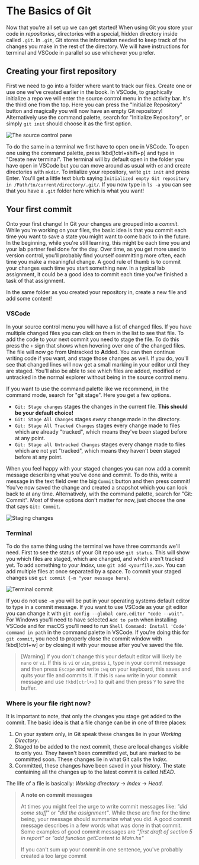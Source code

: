 # The Basics of Git

Now that you're all set up we can get started! When using Git you store your
code in _repositories_, directories with a special, hidden directory inside
called `.git`. In `.git`, Git stores the information needed to keep track of the
changes you make in the rest of the directory. We will have instructions for terminal and VSCode in parallel so use whichever you prefer.

## Creating your first repository

First we need to go into a folder where want to track our files. Create one or
use one we've created earlier in the book. In VSCode, to graphically initialize
a repo we will enter the source control menu in the activity bar. It's the
third one from the top. Here you can press the "Initialize Repository" button
and magically you will now have an empty Git repository!
Alternatively use the command palette, search for "Initialize Repository", or
simply `git init` should choose it as the first option.

![The source control pane](/Assets/git/source-control.png)

To do the same in a terminal we first have to open one in VSCode.  To open one
using the command palette, press !kbd[!ctrl+shift+p] and type in "Create new
terminal". The terminal will by default open in the folder you have open in
VSCode but you can move around as usual with `cd` and create directories with
`mkdir`. To intialize your repository, write `git init` and press Enter.
You'll get a little text blurb saying `Initialized empty Git repository in
/Path/to/current/directory/.git/`. If you now type in `ls -a` you can see that
you have a `.git` folder here which is what you want!

## Your first commit

Onto your first change! In Git your changes are grouped into a _commit_. While
you're working on your files, the basic idea is that you commit each time you
want to save a state you might want to come back to in the future. In the
beginning, while you're still learning, this might be each time you and your lab
partner feel done for the day. Over time, as you get more used to version
control, you'll probably find yourself committing more often, each time you make
a meaningful change. A good rule of thumb is to commit your changes each time
you start something new. In a typical lab assignment, it could be a good idea to
commit each time you've finished a task of that assignment.

In the same folder as you created your repository in, create a new file and add some
content!

### VSCode
In your source control menu you will have a list of changed files. If you have
multiple changed files you can click on them in the list to see that file. To
add the code to your next commit you need to stage the file. To do this press
the `+` sign that shows when hovering over one of the changed files. The file
will now go from **U**ntracked to **A**dded. You can then continue writing code
if you want, and stage those changes as well. If you do, you'll see that
changed lines will now get a small marking in your editor until they are
staged. You'll also be able to see which files are added, modified or untracked
in the normal explorer without being in the source control menu.

If you want to use the command palette like we recommend, in the command mode,
search for "git stage". Here you get a few options.

- `Git: Stage changes` stages the changes in the current file. **This should be
  your default choice!**
- `Git: Stage All Changes` stages _every_ change made in the directory.
- `Git: Stage All Tracked Changes` stages every change made to files which are
  already "tracked", which means they've been staged before at any point.
- `Git: Stage all Untracked Changes` stages every change made to files which are
  not yet "tracked", which means they haven't been staged before at any point.

When you feel happy with your staged changes you can now add a
commit message describing what you've done and commit. To do this, write a
message in the text field over the big `Commit` button and then press commit!
You've now saved the change and created a snapshot which you can look back to
at any time.
Alternatively, with the command palette, search for "Git: Commit". Most of these
options don't matter for now, just choose the one that says `Git: Commit`.

![Staging changes](/Assets/git/unstaged-changes.png)

### Terminal
<!-- TODO: To avoid having to mention nano or vi, we can introduce `git config --global core.editor code` -->
To do the same thing using the terminal we have three commands we'll need.
First to see the status of your Git repo use `git status`. This will show you which files are staged, which are changed, and which aren't tracked yet. To add something to your _Index_, use `git add <yourfile.xx>`. You can add multiple files at once separated by a space. To commit your staged changes use `git commit {-m "your message here}`.

![Terminal commit](/Assets/git/teminal.png)

If you do not use `-m` you will be put in your operating systems default editor
to type in a commit message. If you want to use VSCode as your git editor you
can change it with `git config --global core.editor "code --wait"`. For Windows
you'll need to have selected `Add to path` when installing VSCode and for macOS
you'll need to run `Shell Command: Install 'Code' command in path` in the
command palette in VSCode. If you're doing this for `git commit`, you need to
properly close the commit window with !kbd[!ctrl+w] or by closing it with your
mouse after you've saved the file.

> [Warning]
> If you don't change this your default editor will likely be `nano` or `vi`. If this is `vi` or `vim`, press `i`, type in your commit message and then press `Escape` and write `:wq` on your keyboard, this saves and quits your file and commits it. If this is `nano` write in your commit message and use `!kbd[ctrl+x]` to quit and then press `Y` to save the buffer.

### Where is your file right now?

It is important to note, that only the changes you stage get added to the
commit. The basic idea is that a file change can be in one of three places:

1. On your system only, in Git speak these changes lie in your _Working Directory_.
2. Staged to be added to the next commit, these are local changes visible to
   only you. They haven't been committed yet, but are marked to be committed
   soon. These changes lie in what Git calls the _Index_.
3. Committed, these changes have been saved in your history. The state
   containing all the changes up to the latest commit is called _HEAD_.

The life of a file is basically: _Working directory_ → _Index_ → _Head_.

> **A note on commit messages**
>
> At times you might feel the urge to write commit messages like: _"did some
> stuff"_ or _"did the assignment"_. While these are fine for the time being,
> your message should summarize what you did. A good commit message describes in
> a few words what was done in that commit. Some examples of good commit
> messages are _"first draft of section 5 in report"_ or _"add function
> getContent to Main.hs"_
>
> If you can't sum up your commit in one sentence, you've probably created a too
> large commit
